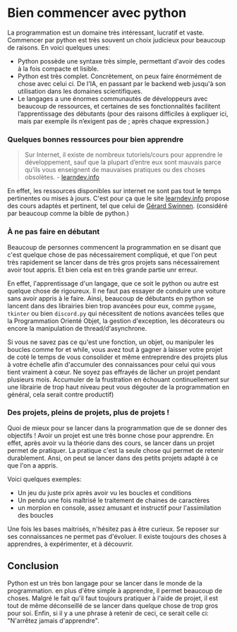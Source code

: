 # Bien commencer avec python

La programmation est un domaine très intéressant, lucratif et vaste. 
Commencer par python est très souvent un choix judicieux pour beaucoup de raisons.
En voici quelques unes:

- Python possède une syntaxe très simple, permettant d'avoir des codes à la fois compacte et lisible.
- Python est très complet. Concrètement, on peux faire énormément de chose avec celui ci. 
De l'IA, en passant par le backend web jusqu'à son utilisation dans les domaines scientifiques.
- Le langages a une énormes communautés de développeurs avec beaucoup de ressources, 
et certaines de ses fonctionnalités facilitent l’apprentissage des débutants 
(pour des raisons difficiles à expliquer ici, mais par exemple ils n’exigent pas de ; après chaque expression.)


### Quelques bonnes ressources pour bien apprendre

> Sur Internet, il existe de nombreux tutoriels/cours pour apprendre le développement, sauf que la plupart 
> d’entre eux sont mauvais parce qu’ils vous enseignent de mauvaises pratiques ou 
> des choses obsolètes. - [learndev.info](https://www.learndev.info/fr)

En effet, les ressources disponibles sur internet ne sont pas tout le temps pertinentes ou mises à jours. 
C'est pour ça que le site [learndev.info](https://www.learndev.info/fr) propose des cours adaptés et pertinent,
tel que celui de [Gérard Swinnen](https://inforef.be/swi/download/apprendre_python3_5.pdf). 
(considéré par beaucoup comme la bible de python.)


### À ne pas faire en débutant

Beaucoup de personnes commencent la programmation en se disant que c'est quelque chose de pas nécessairement compliqué, 
et que l'on peut très rapidement se lancer dans de très gros projets sans nécessairement avoir tout appris. 
Et bien cela est en très grande partie unr erreur. 

En effet, l'apprentissage d'un langage, que ce soit le python ou autre est quelque chose de rigoureux.
Il ne faut pas essayer de conduire une voiture sans avoir appris à le faire. Ainsi, beaucoup de débutants 
en python se lancent dans des librairies bien trop avancées pour eux, comme `pygame`, `tkinter` ou bien `discord.py` 
qui nécessitent de notions avancées telles que la Programmation Orienté Objet, la gestion d'exception,
les décorateurs ou encore la manipulation de thread/d'asynchrone.

Si vous ne savez pas ce qu'est une fonction, un objet, ou manipuler les boucles comme for et while, 
vous avez tout à gagner à laisser votre projet de coté le temps de vous consolider et même entreprendre 
des projets plus à votre échelle afin d'accumuler des connaissances pour celui qui vous tient vraiment à cœur.
Ne soyez pas effrayés de lâcher un projet pendant plusieurs mois. 
Accumuler de la frustration en échouant continuellement sur une librairie de trop haut niveau peut vous dégouter 
de la programmation en général, cela serait contre productif)


### Des projets, pleins de projets, plus de projets !

Quoi de mieux pour se lancer dans la programmation que de se donner des objectifs ! Avoir un projet 
est une très bonne chose pour apprendre. En effet, après avoir vu la théorie dans des cours, 
se lancer dans un projet permet de pratiquer. La pratique c'est la seule chose qui permet de retenir durablement.
Ansi, on peut se lancer dans des petits projets adapté à ce que l'on a appris.

Voici quelques exemples:
 
- Un jeu du juste prix après avoir vu les boucles et conditions
- Un pendu une fois maîtrisé le traitement de chaines de caractères
- un morpion en console, assez amusant et instructif pour l'assimilation des boucles

Une fois les bases maitrisés, n'hésitez pas à être curieux. Se reposer sur ses connaissances ne permet pas d'évoluer. 
Il existe toujours des choses à apprendres, à expérimenter, et à découvrir.


## Conclusion

Python est un très bon langage pour se lancer dans le monde de la programmation. en plus d'être simple à apprendre, 
il permet beaucoup de choses. Malgré le fait qu'il faut toujours pratiquer à l'aide de projet, 
il est tout de même déconseillé de se lancer dans quelque chose de trop gros pour soi.
Enfin, si il y a une phrase à retenir de ceci, ce serait celle ci: "N'arrêtez jamais d'apprendre".